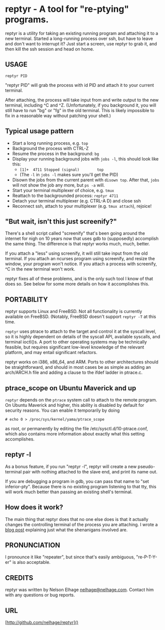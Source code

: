 reptyr - A tool for "re-ptying" programs.
=========================================

reptyr is a utility for taking an existing running program and
attaching it to a new terminal. Started a long-running process over
ssh, but have to leave and don't want to interrupt it? Just start a
screen, use reptyr to grab it, and then kill the ssh session and head
on home.

USAGE
-----

    reptyr PID

"reptyr PID" will grab the process with id PID and attach it to your
current terminal.

After attaching, the process will take input from and write output to
the new terminal, including ^C and ^Z. (Unfortunately, if you
background it, you will still have to run "bg" or "fg" in the old
terminal. This is likely impossible to fix in a reasonable way without
patching your shell.)

Typical usage pattern
---------------------

* Start a long running process, e.g. `top`
* Background the process with CTRL-Z
* Resume the process in the background: `bg`
* Display your running background jobs with `jobs -l`, this should look like this:
  * `[1]+  4711 Stopped (signal)        top`
  * (The `-l` in `jobs -l` makes sure you'll get the PID)
* Disown the jobs from the current parent with `disown top`. After that, `jobs` will not show the job any more, but `ps -a` will.
* Start your terminal multiplexer of choice, e.g. `tmux`
* Reattach to the backgrounded process: `reptyr 4711`
* Detach your terminal multiplexer (e.g. CTRL-A D) and close ssh
* Reconnect ssh, attach to your multiplexer (e.g. `tmux attach`), rejoice!

"But wait, isn't this just screenify?"
--------------------------------------

There's a shell script called "screenify" that's been going around the
internet for nigh on 10 years now that uses gdb to (supposedly)
accomplish the same thing. The difference is that reptyr works much,
much, better.

If you attach a "less" using screenify, it will still take input from
the old terminal. If you attach an ncurses program using screenify,
and resize the window, your program won't notice. If you attach a
process with screenify, ^C in the new terminal won't work.

reptyr fixes all of these problems, and is the only such tool I know
of that does so. See below for some more details on how it
accomplishes this.

PORTABILITY
-----------

reptyr supports Linux and FreeBSD. Not all functionality is currently
available on FreeBSD. (Notably, FreeBSD doesn't support `reptyr -T` at
this time.

`reptyr` uses ptrace to attach to the target and control it at the
syscall level, so it is highly dependent on details of the syscall
API, available syscalls, and terminal ioctl()s. A port to other
operating systems may be technically feasible, but requires
significant low-level knowledge of the relevant platform, and may
entail significant refactors.

reptyr works on i386, x86_64, and ARM. Ports to other architectures should be
straightforward, and should in most cases be as simple as adding an arch/ARCH.h
file and adding a clause to the ifdef ladder in ptrace.c.

ptrace_scope on Ubuntu Maverick and up
--------------------------------------

`reptyr` depends on the `ptrace` system call to attach to the remote program. On
Ubuntu Maverick and higher, this ability is disabled by default for security
reasons. You can enable it temporarily by doing

    # echo 0 > /proc/sys/kernel/yama/ptrace_scope

as root, or permanently by editing the file /etc/sysctl.d/10-ptrace.conf, which
also contains more information about exactly what this setting accomplishes.

reptyr -l
---------

As a bonus feature, if you run "reptyr -l", reptyr will create a new
pseudo-terminal pair with nothing attached to the slave end, and print
its name out.

If you are debugging a program in gdb, you can pass that name to "set
inferior-pty". Because there is no existing program listening to that
tty, this will work much better than passing an existing shell's
terminal.

How does it work?
-----------------

The main thing that reptyr does that no one else does is that it
actually changes the controlling terminal of the process you are
attaching. I wrote a
[blog post](https://blog.nelhage.com/2011/02/changing-ctty/)
explaining just what the shenanigans involved are.

PRONUNCIATION
-------------

I pronounce it like "repeater", but since that's easily ambiguous,
"re-P-T-Y-er" is also acceptable.


CREDITS
-------
reptyr was written by Nelson Elhage <nelhage@nelhage.com>. Contact him
with any questions or bug reports.

URL
---
[http://github.com/nelhage/reptyr]()
